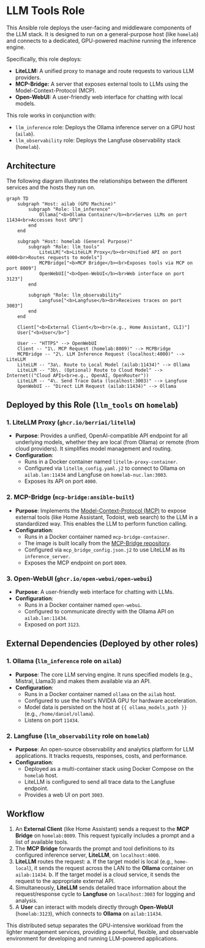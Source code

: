# LLM Tools Role

This Ansible role deploys the user-facing and middleware components of the LLM stack. It is designed to run on a general-purpose host (like `homelab`) and connects to a dedicated, GPU-powered machine running the inference engine.

Specifically, this role deploys:
-   **LiteLLM:** A unified proxy to manage and route requests to various LLM providers.
-   **MCP-Bridge:** A server that exposes external tools to LLMs using the Model-Context-Protocol (MCP).
-   **Open-WebUI:** A user-friendly web interface for chatting with local models.

This role works in conjunction with:
-   `llm_inference` role: Deploys the Ollama inference server on a GPU host (`ailab`).
-   `llm_observability` role: Deploys the Langfuse observability stack (`homelab`).

## Architecture

The following diagram illustrates the relationships between the different services and the hosts they run on.

```mermaid
graph TD
    subgraph "Host: ailab (GPU Machine)"
        subgraph "Role: llm_inference"
            Ollama["<b>Ollama Container</b><br>Serves LLMs on port 11434<br>Accesses host GPU"]
        end
    end

    subgraph "Host: homelab (General Purpose)"
        subgraph "Role: llm_tools"
            LiteLLM["<b>LiteLLM Proxy</b><br>Unified API on port 4000<br>Routes requests to models"]
            MCPBridge["<b>MCP Bridge</b><br>Exposes tools via MCP on port 8009"]
            OpenWebUI["<b>Open-WebUI</b><br>Web interface on port 3123"]
        end

        subgraph "Role: llm_observability"
            Langfuse["<b>Langfuse</b><br>Receives traces on port 3003"]
        end
    end

    Client["<b>External Client</b><br>(e.g., Home Assistant, CLI)"]
    User["<b>User</b>"]

    User -- "HTTPS" --> OpenWebUI
    Client -- "1\. MCP Request (homelab:8009)" --> MCPBridge
    MCPBridge -- "2\. LLM Inference Request (localhost:4000)" --> LiteLLM
    LiteLLM -- "3a\. Route to Local Model (ailab:11434)" --> Ollama
    LiteLLM -- "3b\. (Optional) Route to Cloud Model" --> Internet(("Cloud APIs<br>e.g., OpenAI, OpenRouter"))
    LiteLLM -- "4\. Send Trace Data (localhost:3003)" --> Langfuse
    OpenWebUI -- "Direct LLM Request (ailab:11434)" --> Ollama
```

## Deployed by this Role (`llm_tools` on `homelab`)

### 1. LiteLLM Proxy (`ghcr.io/berriai/litellm`)

-   **Purpose**: Provides a unified, OpenAI-compatible API endpoint for all underlying models, whether they are local (from Ollama) or remote (from cloud providers). It simplifies model management and routing.
-   **Configuration**:
    -   Runs in a Docker container named `litellm-proxy-container`.
    -   Configured via `litellm_config.yaml.j2` to connect to Ollama on `ailab.lan:11434` and Langfuse on `homelab-nuc.lan:3003`.
    -   Exposes its API on port `4000`.

### 2. MCP-Bridge (`mcp-bridge:ansible-built`)

-   **Purpose**: Implements the [Model-Context-Protocol (MCP)](https://github.com/model-context-protocol/specification) to expose external tools (like Home Assistant, Todoist, web search) to the LLM in a standardized way. This enables the LLM to perform function calling.
-   **Configuration**:
    -   Runs in a Docker container named `mcp-bridge-container`.
    -   The image is built locally from the [MCP-Bridge repository](https://github.com/SecretiveShell/MCP-Bridge).
    -   Configured via `mcp_bridge_config.json.j2` to use LiteLLM as its `inference_server`.
    -   Exposes the MCP endpoint on port `8009`.

### 3. Open-WebUI (`ghcr.io/open-webui/open-webui`)

-   **Purpose**: A user-friendly web interface for chatting with LLMs.
-   **Configuration**:
    -   Runs in a Docker container named `open-webui`.
    -   Configured to communicate directly with the Ollama API on `ailab.lan:11434`.
    -   Exposed on port `3123`.

## External Dependencies (Deployed by other roles)

### 1. Ollama (`llm_inference` role on `ailab`)

-   **Purpose**: The core LLM serving engine. It runs specified models (e.g., Mistral, Llama3) and makes them available via an API.
-   **Configuration**:
    -   Runs in a Docker container named `ollama` on the `ailab` host.
    -   Configured to use the host's NVIDIA GPU for hardware acceleration.
    -   Model data is persisted on the host at `{{ ollama_models_path }}` (e.g., `/home/daniel/ollama`).
    -   Listens on port `11434`.

### 2. Langfuse (`llm_observability` role on `homelab`)

-   **Purpose**: An open-source observability and analytics platform for LLM applications. It tracks requests, responses, costs, and performance.
-   **Configuration**:
    -   Deployed as a multi-container stack using Docker Compose on the `homelab` host.
    -   LiteLLM is configured to send all trace data to the Langfuse endpoint.
    -   Provides a web UI on port `3003`.

## Workflow

1.  An **External Client** (like Home Assistant) sends a request to the **MCP Bridge** on `homelab:8009`. This request typically includes a prompt and a list of available tools.
2.  The **MCP Bridge** forwards the prompt and tool definitions to its configured inference server, **LiteLLM**, on `localhost:4000`.
3.  **LiteLLM** routes the request:
    a.  If the target model is local (e.g., `home-local`), it sends the request across the LAN to the **Ollama** container on `ailab:11434`.
    b.  If the target model is a cloud service, it sends the request to the appropriate external API.
4.  Simultaneously, **LiteLLM** sends detailed trace information about the request/response cycle to **Langfuse** on `localhost:3003` for logging and analysis.
5.  A **User** can interact with models directly through **Open-WebUI** (`homelab:3123`), which connects to **Ollama** on `ailab:11434`.

This distributed setup separates the GPU-intensive workload from the lighter management services, providing a powerful, flexible, and observable environment for developing and running LLM-powered applications.
